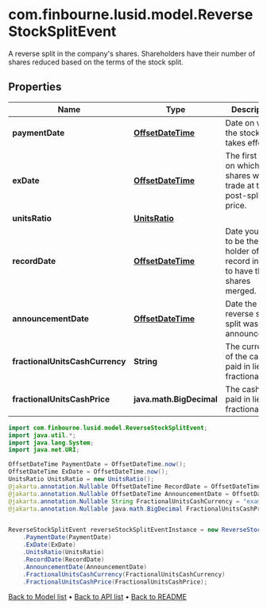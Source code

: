 # com.finbourne.lusid.model.ReverseStockSplitEvent
A reverse split in the company's shares. Shareholders have their number of shares reduced based on the terms of the stock split.

## Properties

Name | Type | Description | Notes
------------ | ------------- | ------------- | -------------
**paymentDate** | [**OffsetDateTime**](OffsetDateTime.md) | Date on which the stock split takes effect. | [optional] [default to OffsetDateTime]
**exDate** | [**OffsetDateTime**](OffsetDateTime.md) | The first date on which the shares will trade at the post-split price. | [optional] [default to OffsetDateTime]
**unitsRatio** | [**UnitsRatio**](UnitsRatio.md) |  | [default to UnitsRatio]
**recordDate** | [**OffsetDateTime**](OffsetDateTime.md) | Date you have to be the holder of record in order to have their shares merged. | [optional] [default to OffsetDateTime]
**announcementDate** | [**OffsetDateTime**](OffsetDateTime.md) | Date the reverse stock split was announced. | [optional] [default to OffsetDateTime]
**fractionalUnitsCashCurrency** | **String** | The currency of the cash paid in lieu of fractionalUnits. | [optional] [default to String]
**fractionalUnitsCashPrice** | **java.math.BigDecimal** | The cash price paid in lieu of fractionalUnits. | [optional] [default to java.math.BigDecimal]

```java
import com.finbourne.lusid.model.ReverseStockSplitEvent;
import java.util.*;
import java.lang.System;
import java.net.URI;

OffsetDateTime PaymentDate = OffsetDateTime.now();
OffsetDateTime ExDate = OffsetDateTime.now();
UnitsRatio UnitsRatio = new UnitsRatio();
@jakarta.annotation.Nullable OffsetDateTime RecordDate = OffsetDateTime.now();
@jakarta.annotation.Nullable OffsetDateTime AnnouncementDate = OffsetDateTime.now();
@jakarta.annotation.Nullable String FractionalUnitsCashCurrency = "example FractionalUnitsCashCurrency";
@jakarta.annotation.Nullable java.math.BigDecimal FractionalUnitsCashPrice = new java.math.BigDecimal("100.00");


ReverseStockSplitEvent reverseStockSplitEventInstance = new ReverseStockSplitEvent()
    .PaymentDate(PaymentDate)
    .ExDate(ExDate)
    .UnitsRatio(UnitsRatio)
    .RecordDate(RecordDate)
    .AnnouncementDate(AnnouncementDate)
    .FractionalUnitsCashCurrency(FractionalUnitsCashCurrency)
    .FractionalUnitsCashPrice(FractionalUnitsCashPrice);
```


[Back to Model list](../README.md#documentation-for-models) &#8226; [Back to API list](../README.md#documentation-for-api-endpoints) &#8226; [Back to README](../README.md)
